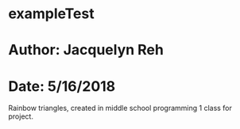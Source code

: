 # exampleTest
# Author: Jacquelyn Reh
# Date: 5/16/2018

Rainbow triangles, created in middle school programming 1 class for project.
